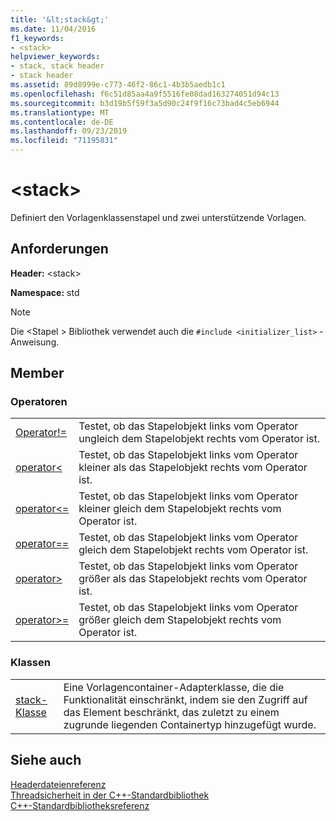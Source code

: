 ```yaml
---
title: '&lt;stack&gt;'
ms.date: 11/04/2016
f1_keywords:
- <stack>
helpviewer_keywords:
- stack, stack header
- stack header
ms.assetid: 89d8999e-c773-46f2-86c1-4b3b5aedb1c1
ms.openlocfilehash: f6c51d85aa4a9f5516fe08dad163274051d94c13
ms.sourcegitcommit: b3d19b5f59f3a5d90c24f9f16c73bad4c5eb6944
ms.translationtype: MT
ms.contentlocale: de-DE
ms.lasthandoff: 09/23/2019
ms.locfileid: "71195831"
---
```

# <a name="ltstackgt"></a>&lt;stack&gt;

Definiert den Vorlagenklassenstapel und zwei unterstützende Vorlagen.

## <a name="requirements"></a>Anforderungen

**Header:** \<stack>

**Namespace:** std

> [!NOTE]
> Die \<Stapel > Bibliothek verwendet auch die `#include <initializer_list>` -Anweisung.

## <a name="members"></a>Member

### <a name="operators"></a>Operatoren

|||
|-|-|
|[Operator!=](../standard-library/stack-operators.md#op_neq)|Testet, ob das Stapelobjekt links vom Operator ungleich dem Stapelobjekt rechts vom Operator ist.|
|[operator<](../standard-library/stack-operators.md#op_lt)|Testet, ob das Stapelobjekt links vom Operator kleiner als das Stapelobjekt rechts vom Operator ist.|
|[operator\<=](../standard-library/stack-operators.md#op_lt_eq)|Testet, ob das Stapelobjekt links vom Operator kleiner gleich dem Stapelobjekt rechts vom Operator ist.|
|[operator==](../standard-library/stack-operators.md#op_eq_eq)|Testet, ob das Stapelobjekt links vom Operator gleich dem Stapelobjekt rechts vom Operator ist.|
|[operator>](../standard-library/stack-operators.md#op_gt)|Testet, ob das Stapelobjekt links vom Operator größer als das Stapelobjekt rechts vom Operator ist.|
|[operator>=](../standard-library/stack-operators.md#op_gt_eq)|Testet, ob das Stapelobjekt links vom Operator größer gleich dem Stapelobjekt rechts vom Operator ist.|

### <a name="classes"></a>Klassen

|||
|-|-|
|[stack-Klasse](../standard-library/stack-class.md)|Eine Vorlagencontainer-Adapterklasse, die die Funktionalität einschränkt, indem sie den Zugriff auf das Element beschränkt, das zuletzt zu einem zugrunde liegenden Containertyp hinzugefügt wurde.|

## <a name="see-also"></a>Siehe auch

[Headerdateienreferenz](../standard-library/cpp-standard-library-header-files.md)\
[Threadsicherheit in der C++-Standardbibliothek](../standard-library/thread-safety-in-the-cpp-standard-library.md)\
[C++-Standardbibliotheksreferenz](../standard-library/cpp-standard-library-reference.md)
